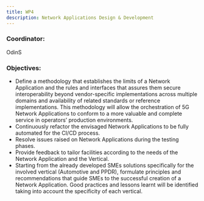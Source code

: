 ```yaml
---
title: WP4
description: Network Applications Design & Development
---
```


### Coordinator: 
OdinS

### Objectives:

- Define a methodology that establishes the limits of a Network Application and the rules and interfaces that assures them secure
interoperability beyond vendor-specific implementations across multiple domains and availability of related standards or reference implementations. This methodology will allow the orchestration of 5G Network Applications to conform to a more
valuable and complete service in operators’ production environments.
- Continuously refactor the envisaged Network Applications to be fully automated for the CI/CD process.
- Resolve issues raised on Network Applications during the testing phases.
- Provide feedback to tailor facilities according to the needs of the Network Application and the Vertical.
- Starting from the already developed SMEs solutions specifically for the involved vertical (Automotive and PPDR),
formulate principles and recommendations that guide SMEs to the successful creation of a Network Application. Good practices
and lessons learnt will be identified taking into account the specificity of each vertical.